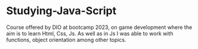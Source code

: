 # Studying-Java-Script

Course offered by DIO at bootcamp 2023, on game development where the aim is to learn Html, Css, Js. As well as in Js I was able to work with functions, object orientation among other topics.
